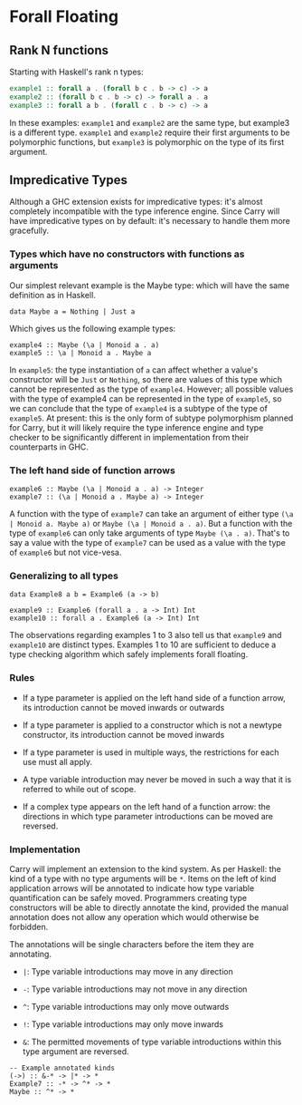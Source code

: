 # Forall Floating

## Rank N functions

Starting with Haskell's rank n types:

```haskell
example1 :: forall a . (forall b c . b -> c) -> a
example2 :: (forall b c . b -> c) -> forall a . a
example3 :: forall a b . (forall c . b -> c) -> a
```

In these examples: `example1` and `example2` are the same type, but example3 is
a different type. `example1` and `example2` require their first arguments to be
polymorphic functions, but `example3` is polymorphic on the type of its first
argument.

## Impredicative Types

Although a GHC extension exists for impredicative types: it's almost completely
incompatible with the type inference engine. Since Carry will have
impredicative types on by default: it's necessary to handle them more
gracefully.

### Types which have no constructors with functions as arguments

Our simplest relevant example is the Maybe type: which will have the same
definition as in Haskell.

```carry
data Maybe a = Nothing | Just a
```

Which gives us the following example types:

```carry
example4 :: Maybe (\a | Monoid a . a)
example5 :: \a | Monoid a . Maybe a
```

In `example5`: the type instantiation of `a` can affect whether a value's
constructor will be `Just` or `Nothing`, so there are values of this type which
cannot be represented as the type of `example4`. However; all possible values
with the type of example4 can be represented in the type of `example5`, so we
can conclude that the type of `example4` is a subtype of the type of
`example5`. At present: this is the only form of subtype polymorphism planned
for Carry, but it will likely require the type inference engine and type
checker to be significantly different in implementation from their counterparts
in GHC.

### The left hand side of function arrows

```carry
example6 :: Maybe (\a | Monoid a . a) -> Integer
example7 :: (\a | Monoid a . Maybe a) -> Integer
```

A function with the type of `example7` can take an argument of either type
`(\a | Monoid a. Maybe a)` or `Maybe (\a | Monoid a . a)`. But a function with
the type of `example6` can only take arguments of type `Maybe (\a . a)`. That's
to say a value with the type of `example7` can be used as a value with the type
of `example6` but not vice-vesa.

### Generalizing to all types

```carry
data Example8 a b = Example6 (a -> b)

example9 :: Example6 (forall a . a -> Int) Int
example10 :: forall a . Example6 (a -> Int) Int
```

The observations regarding examples 1 to 3 also tell us that `example9` and
`example10` are distinct types. Examples 1 to 10 are sufficient to deduce a type
checking algorithm which safely implements forall floating.

### Rules

 * If a type parameter is applied on the left hand side of a function arrow,
  its introduction cannot be moved inwards or outwards

 * If a type parameter is applied to a constructor which is not a newtype
  constructor, its introduction cannot be moved inwards

 * If a type parameter is used in multiple ways, the restrictions for each use
  must all apply.

 * A type variable introduction may never be moved in such a way that it is
  referred to while out of scope.

 * If a complex type appears on the left hand of a function arrow: the
  directions in which type parameter introductions can be moved are reversed.

### Implementation

Carry will implement an extension to the kind system. As per Haskell: the kind
of a type with no type arguments will be `*`. Items on the left of kind
application arrows will be annotated to indicate how type variable
quantification can be safely moved. Programmers creating type constructors
will be able to directly annotate the kind, provided the manual annotation does
not allow any operation which would otherwise be forbidden.

The annotations will be single characters before the item they are annotating.

 * `|`: Type variable introductions may move in any direction

 * `-`: Type variable introductions may not move in any direction

 * `^`: Type variable introductions may only move outwards

 * `!`: Type variable introductions may only move inwards

 * `&`: The permitted movements of type variable introductions within this
  type argument are reversed.

```carry
-- Example annotated kinds
(->) :: &-* -> |* -> *
Example7 :: -* -> ^* -> *
Maybe :: ^* -> *
```
